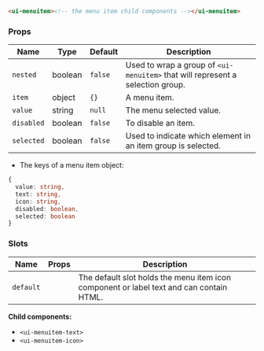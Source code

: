 ```html
<ui-menuitem><!-- the menu item child components --></ui-menuitem>
```

### Props

| Name       | Type           | Default | Description                                                                    |
| ---------- | -------------- | ------- | ------------------------------------------------------------------------------ |
| `nested`   | boolean        | `false` | Used to wrap a group of `<ui-menuitem>` that will represent a selection group. |
| `item`     | object         | `{}`    | A menu item.                                                                   |
| `value`    | string | `null`  | The menu selected value.                                                       |
| `disabled` | boolean        | `false` | To disable an item.                                                            |
| `selected` | boolean        | `false` | Used to indicate which element in an item group is selected.                   |

- The keys of a menu item object:

```ts
{
  value: string,
  text: string,
  icon: string,
  disabled: boolean,
  selected: boolean
}
```

### Slots

| Name      | Props | Description                                                                             |
| --------- | ----- | --------------------------------------------------------------------------------------- |
| `default` |       | The default slot holds the menu item icon component or label text and can contain HTML. |

**Child components:**

- `<ui-menuitem-text>`
- `<ui-menuitem-icon>`
